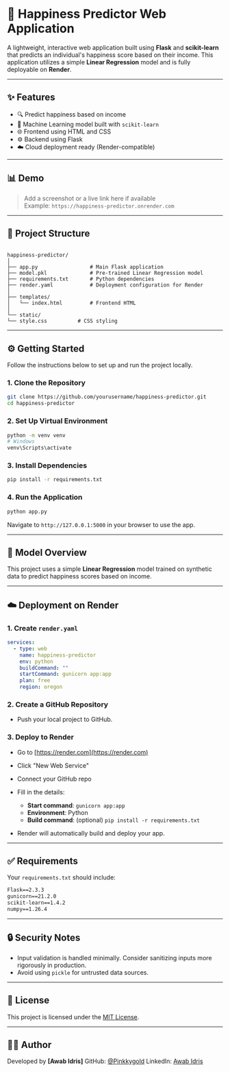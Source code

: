 # 🧠 Happiness Predictor Web Application

A lightweight, interactive web application built using **Flask** and **scikit-learn** that predicts an individual's happiness score based on their income. This application utilizes a simple **Linear Regression** model and is fully deployable on **Render**.

---

## ✨ Features

- 🔍 Predict happiness based on income
- 🧠 Machine Learning model built with `scikit-learn`
- 🌐 Frontend using HTML and CSS
- ⚙️ Backend using Flask
- ☁️ Cloud deployment ready (Render-compatible)

---

## 📊 Demo

> Add a screenshot or a live link here if available  
> Example: `https://happiness-predictor.onrender.com`

---

## 📁 Project Structure

```

happiness-predictor/
│
├── app.py                 # Main Flask application
├── model.pkl              # Pre-trained Linear Regression model
├── requirements.txt       # Python dependencies
├── render.yaml            # Deployment configuration for Render
│
├── templates/
│   └── index.html         # Frontend HTML
│
└── static/
└── style.css          # CSS styling

````

---

## ⚙️ Getting Started

Follow the instructions below to set up and run the project locally.

### 1. Clone the Repository

```bash
git clone https://github.com/yourusername/happiness-predictor.git
cd happiness-predictor
````

### 2. Set Up Virtual Environment

```bash
python -m venv venv
# Windows
venv\Scripts\activate
```

### 3. Install Dependencies

```bash
pip install -r requirements.txt
```

### 4. Run the Application

```bash
python app.py
```

Navigate to `http://127.0.0.1:5000` in your browser to use the app.

---

## 🧠 Model Overview

This project uses a simple **Linear Regression** model trained on synthetic data to predict happiness scores based on income.


---

## ☁️ Deployment on Render

### 1. Create `render.yaml`

```yaml
services:
  - type: web
    name: happiness-predictor
    env: python
    buildCommand: ""
    startCommand: gunicorn app:app
    plan: free
    region: oregon
```

### 2. Create a GitHub Repository

* Push your local project to GitHub.

### 3. Deploy to Render

* Go to [https://render.com](https://render.com)
* Click "New Web Service"
* Connect your GitHub repo
* Fill in the details:

  * **Start command**: `gunicorn app:app`
  * **Environment**: Python
  * **Build command**: (optional) `pip install -r requirements.txt`
* Render will automatically build and deploy your app.

---

## ✅ Requirements

Your `requirements.txt` should include:

```txt
Flask==2.3.3
gunicorn==21.2.0
scikit-learn==1.4.2
numpy==1.26.4
```

---

## 🔒 Security Notes

* Input validation is handled minimally. Consider sanitizing inputs more rigorously in production.
* Avoid using `pickle` for untrusted data sources.

---

## 📄 License

This project is licensed under the [MIT License](LICENSE).

---

## 🙋‍♂️ Author

Developed by **\[Awab Idris]**
GitHub: [@Pinkkygold](https://github.com/Pinkkygold)
LinkedIn: [Awab Idris](www.linkedin.com/in/awab-abdalla)


